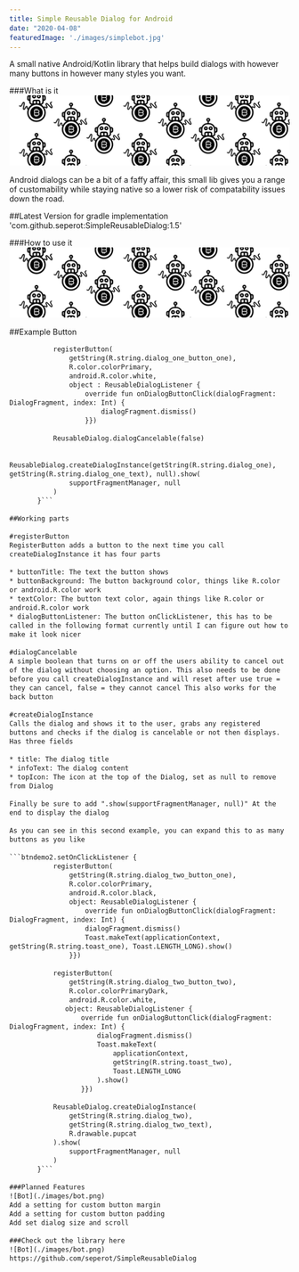 ```yaml
---
title: Simple Reusable Dialog for Android
date: "2020-04-08"
featuredImage: './images/simplebot.jpg'
---
```

A small native Android/Kotlin library that helps build dialogs with however many buttons in however many styles you want.
<!-- end -->

###What is it
![Bot](./images/bot.png)

Android dialogs can be a bit of a faffy affair, this small lib gives you a range of customability while staying native so a lower risk of compatability issues down the road.

##Latest Version for gradle
implementation 'com.github.seperot:SimpleReusableDialog:1.5'

###How to use it
![Bot](./images/bot.png)

##Example Button

 ```btndemo.setOnClickListener {
            registerButton(
                getString(R.string.dialog_one_button_one),
                R.color.colorPrimary,
                android.R.color.white,
                object : ReusableDialogListener {
                    override fun onDialogButtonClick(dialogFragment: DialogFragment, index: Int) {
                        dialogFragment.dismiss()
                    }})

            ReusableDialog.dialogCancelable(false)

            ReusableDialog.createDialogInstance(getString(R.string.dialog_one), getString(R.string.dialog_one_text), null).show(
                supportFragmentManager, null
            )
        }```
        
##Working parts

#registerButton
RegisterButton adds a button to the next time you call createDialogInstance it has four parts

* buttonTitle: The text the button shows
* buttonBackground: The button background color, things like R.color or android.R.color work
* textColor: The button text color, again things like R.color or android.R.color work
* dialogButtonListener: The button onClickListener, this has to be called in the following format currently until I can figure out how to make it look nicer

#dialogCancelable
A simple boolean that turns on or off the users ability to cancel out of the dialog without choosing an option. This also needs to be done before you call createDialogInstance and will reset after use true = they can cancel, false = they cannot cancel This also works for the back button

#createDialogInstance
Calls the dialog and shows it to the user, grabs any registered buttons and checks if the dialog is cancelable or not then displays. Has three fields

* title: The dialog title
* infoText: The dialog content
* topIcon: The icon at the top of the Dialog, set as null to remove from Dialog

Finally be sure to add ".show(supportFragmentManager, null)" At the end to display the dialog

As you can see in this second example, you can expand this to as many buttons as you like

```btndemo2.setOnClickListener {
            registerButton(
                getString(R.string.dialog_two_button_one),
                R.color.colorPrimary,
                android.R.color.black,
                object: ReusableDialogListener {
                    override fun onDialogButtonClick(dialogFragment: DialogFragment, index: Int) {
                    dialogFragment.dismiss()
                    Toast.makeText(applicationContext, getString(R.string.toast_one), Toast.LENGTH_LONG).show()
                }})

            registerButton(
                getString(R.string.dialog_two_button_two),
                R.color.colorPrimaryDark,
                android.R.color.white,
               object: ReusableDialogListener {
                   override fun onDialogButtonClick(dialogFragment: DialogFragment, index: Int) {
                       dialogFragment.dismiss()
                       Toast.makeText(
                           applicationContext,
                           getString(R.string.toast_two),
                           Toast.LENGTH_LONG
                       ).show()
                   }})

            ReusableDialog.createDialogInstance(
                getString(R.string.dialog_two),
                getString(R.string.dialog_two_text),
                R.drawable.pupcat
            ).show(
                supportFragmentManager, null
            )
        }```

###Planned Features
![Bot](./images/bot.png)
Add a setting for custom button margin
Add a setting for custom button padding
Add set dialog size and scroll

###Check out the library here
![Bot](./images/bot.png)
https://github.com/seperot/SimpleReusableDialog
